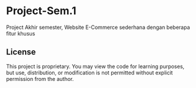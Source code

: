 # Project-Sem.1
Project Akhir semester, Website E-Commerce sederhana dengan beberapa fitur khusus

## License

This project is proprietary. You may view the code for learning purposes, but use, distribution, or modification is not permitted without explicit permission from the author.
